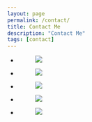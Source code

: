 ```yaml
---
layout: page
permalink: /contact/
title: Contact Me
description: "Contact Me"
tags: [contact]
---
```

<ul class="contact-social-icons">
	<li>
		<figure>
			<a href="https://instagram.com/yoginiandrea/" target="_blank"><img src="http://i1208.photobucket.com/albums/cc370/apegg23/insta2_zpst288evkr.png"></a>
		</figure>
	</li>
	<li>
		<figure>
			<a href="https://www.facebook.com/AndreaBiethmanHealthCoaching" target="_blank"><img src="http://i1208.photobucket.com/albums/cc370/apegg23/facebook_zpsqffqockn.png"></a>
		</figure>
	</li>
	<li>
		<figure>
			<a href="https://twitter.com/yoginiandrea" target="_blank"><img src="http://i1208.photobucket.com/albums/cc370/apegg23/twitter_zpslgouorar.png"></a>
		</figure>
	</li>
	<li>
		<figure>
			<a href="https://www.pinterest.com/abhealthcoach/" target="_blank"><img src="http://i1208.photobucket.com/albums/cc370/apegg23/pin_zpscfem3hwb.png"></a>
		</figure>
	</li>
	<li>
		<figure>
			<a href="mailto:webmaster@example.com"><img src="http://i1208.photobucket.com/albums/cc370/apegg23/email_zpsrq97cnxg.png"></a>
		</figure>
	</li>
</ul>

